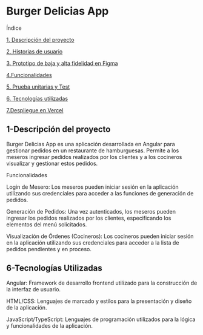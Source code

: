 
# Burger Delicias App

Índice

[1. Descripción del proyecto](#1-descripcion-del-proyecto)

[2. Historias de usuario](#2-historias-de-usuario)

[3. Prototipo de baja y alta fidelidad en Figma](#3-prototipo-de-baja-y-alta-fidelidad-en-figma)

[4.Funcionalidades](#4-funcionalidades) 

[5. Prueba unitarias y Test](#5-prueba-test-y-unitarias)

[6. Tecnologías utilizadas](#6-tecnologias-utilizadas)

[7.Despliegue en Vercel](#7-despliegue-en-vercel)


## 1-Descripción del proyecto

Burger Delicias App es una aplicación desarrollada en Angular para gestionar pedidos en un restaurante de hamburguesas. Permite a los meseros ingresar pedidos realizados por los clientes y a los cocineros visualizar y gestionar estos pedidos.

Funcionalidades

Login de Mesero: Los meseros pueden iniciar sesión en la aplicación utilizando sus credenciales para acceder a las funciones de generación de pedidos.

Generación de Pedidos: Una vez autenticados, los meseros pueden ingresar los pedidos realizados por los clientes, especificando los elementos del menú solicitados.

Visualización de Órdenes (Cocineros): Los cocineros pueden iniciar sesión en la aplicación utilizando sus credenciales para acceder a la lista de pedidos pendientes y en proceso.

<!-- ![imagen de cine](/src/assets/img/ART-3.3-CINE-300x200.jpg) -->

## 6-Tecnologías Utilizadas
Angular: Framework de desarrollo frontend utilizado para la construcción de la interfaz de usuario.

HTML/CSS: Lenguajes de marcado y estilos para la presentación y diseño de la aplicación.

JavaScript/TypeScript: Lenguajes de programación utilizados para la lógica y funcionalidades de la aplicación.

